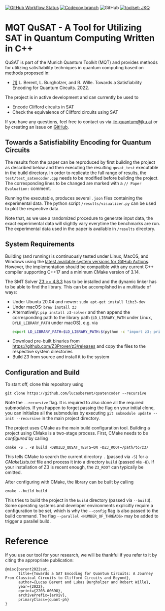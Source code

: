 [![GitHub Workflow Status](https://img.shields.io/github/workflow/status/lucasberent/qsatencoder/CI?logo=github&style=plastic)](https://github.com/lucasberent/qsatencoder/actions?query=workflow%3A%22CI%22)
[![Codecov branch](https://img.shields.io/codecov/c/github/lucasberent/qsatencoder/master?label=codecov&logo=codecov&style=plastic)](https://codecov.io/gh/lucasberent/qsatencoder)
![GitHub](https://img.shields.io/github/license/lucasberent/qsatencoder?style=plastic)
[![toolset: JKQ](https://img.shields.io/static/v1?label=toolset&message=MQT&color=blue&style=plastic)](https://github.com/lucasberent/qsatencoder)

# MQT QuSAT - A Tool for Utilizing SAT in Quantum Computing Written in C++

QuSAT is part of the Munich Quantum Toolkit (MQT) and provides methods for utilizing satisfiability techniques in quantum computing based on methods proposed in:

 - [[1]](https://arxiv.org/abs/2203.00698) L. Berent, L. Burgholzer, and R. Wille. Towards a Satisfiability Encoding for Quantum Circuits. 2022.

The project is in active development and can currently be used to 
 - Encode Clifford circuits in SAT
 - Check the equivalence of Clifford circuits using SAT
 
If you have any questions, feel free to contact us via [iic-quantum@jku.at](mailto:iic-quantum@jku.at) or by creating an issue on [GitHub](https://github.com/lucasberent/qsatencoder/issues).

## Towards a Satisfiability Encoding for Quantum Circuits

The results from the paper can be reproduced by first building the project as described below and then executing the resulting `qusat_test` executable in the build directory.
In order to replicate the full range of results, the `test/test_satencoder.cpp` needs to be modified before building the project.
The corresponding lines to be changed are marked with a `// Paper Evaluation:` comment.

Running the executable, produces several `.json` files containing the experimental data. The python script `/results/visualizer.py` can be used
to plot the respective data.

Note that, as we use a randomized procedure to generate input data, the exact experimental data will slightly vary everytime the benchmarks are run.
The experimental data used in the paper is available in `/results` directory.

## System Requirements

Building (and running) is continuously tested under Linux, MacOS, and Windows using the [latest available system versions for GitHub Actions](https://github.com/actions/virtual-environments). However, the implementation should be compatible
with any current C++ compiler supporting C++17 and a minimum CMake version of 3.14.

The SMT Solver [Z3 >= 4.8.3](https://github.com/Z3Prover/z3) has to be installed and the dynamic linker has to be able to find the library. This can be accomplished in a multitude of ways:

- Under Ubuntu 20.04 and newer: `sudo apt-get install libz3-dev`
- Under macOS: `brew install z3`
- Alternatively: `pip install z3-solver` and then append the corresponding path to the library path (`LD_LIBRARY_PATH` under Linux, `DYLD_LIBRARY_PATH` under macOS), e.g. via
    ```bash
    export LD_LIBRARY_PATH=$LD_LIBRARY_PATH:$(python -c "import z3; print(z3.__path__[0]+'/lib')")
    ```
- Download pre-built binaries from https://github.com/Z3Prover/z3/releases and copy the files to the respective system directories
- Build Z3 from source and install it to the system


## Configuration and Build

To start off, clone this repository using
```shell
git clone https://github.com/lucasberent/qsatencoder --recursive
```
Note the `--recursive` flag. It is required to also clone all the required submodules.
If you happen to forget passing the flag on your initial clone, you can initialize all the submodules by executing `git submodule update --init --recursive` in the main project directory.

The project uses CMake as the main build configuration tool. Building a project using CMake is a two-stage process. First, CMake needs to be *configured* by calling
```shell 
cmake -S . -B build -DBUILD_QUSAT_TESTS=ON -DZ3_ROOT=/path/to/z3/
```
This tells CMake to search the current directory `.` (passed via `-S`) for a *CMakeLists.txt* file and process it into a directory `build` (passed via `-B`). If your installation of Z3 is recent enough, the `Z3_ROOT` can typically be omitted.

After configuring with CMake, the library can be built by calling
```shell
cmake --build build
```
This tries to build the project in the `build` directory (passed via `--build`).
Some operating systems and developer environments explicitly require a configuration to be set, which is why the `--config` flag is also passed to the build command. The flag `--parallel <NUMBER_OF_THREADS>` may be added to trigger a parallel build.

# Reference
If you use our tool for your research, we will be thankful if you refer to it by citing the appropriate publication:
```
@misc{berent2022sat,
      title={Towards a SAT Encoding for Quantum Circuits: A Journey From Classical Circuits to Clifford Circuits and Beyond}, 
      author={Lucas Berent and Lukas Burgholzer and Robert Wille},
      year={2022},
      eprint={2203.00698},
      archivePrefix={arXiv},
      primaryClass={quant-ph}
}
```
